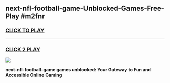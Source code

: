 
## next-nfl-football-game-Unblocked-Games-Free-Play #m2fnr
<h3>
<a href="https://us.freeplayer.one?title=next-nfl-football-game&ref=9M">CLICK TO PLAY</a></h3>
<hr>

<h3>
<a href="https://us.freeplayer.one?title=next-nfl-football-game&ref=9M">CLICK 2 PLAY</a>
  
</h3>

<a href="https://us.freeplayer.one?title=next-nfl-football-game&ref=9M"><img src="https://clearcache.store/games.png"></a>


**next-nfl-football-game games unblocked: Your Gateway to Fun and Accessible Online Gaming**
